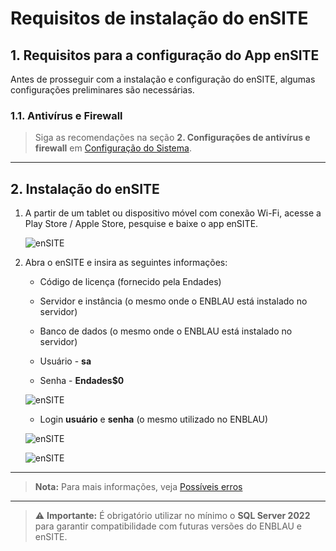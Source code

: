 # Requisitos de instalação do enSITE

## 1. Requisitos para a configuração do App enSITE

Antes de prosseguir com a instalação e configuração do enSITE, algumas configurações preliminares são necessárias.

### 1.1. Antivírus e Firewall

> Siga as recomendações na seção **2. Configurações de antivírus e firewall** em [Configuração do Sistema](Configuracion_Sistema.md).

---

## 2. Instalação do enSITE

1. A partir de um tablet ou dispositivo móvel com conexão Wi-Fi, acesse a Play Store / Apple Store, pesquise e baixe o app enSITE.

    ![enSITE](/docs/images/Instal_config/ensite.jpg)

2. Abra o enSITE e insira as seguintes informações:

    - Código de licença (fornecido pela Endades)

    - Servidor e instância (o mesmo onde o ENBLAU está instalado no servidor)

    - Banco de dados (o mesmo onde o ENBLAU está instalado no servidor)

    - Usuário - **sa**

    - Senha - **Endades$0**

    ![enSITE](/docs/images/Instal_config/ensite1.jpg)

   - Login **usuário** e **senha** (o mesmo utilizado no ENBLAU)

    ![enSITE](/docs/images/Instal_config/ensite2.jpg)

    ![enSITE](/docs/images/Instal_config/ensite3.jpg)

---

> **Nota:** Para mais informações, veja [Possíveis erros](Posibles_Errores.md/#14-error-de-conexion-al-servidor-desde-ensite)

---

> ⚠️ **Importante:** É obrigatório utilizar no mínimo o **SQL Server 2022** para garantir compatibilidade com futuras versões do ENBLAU e enSITE.
